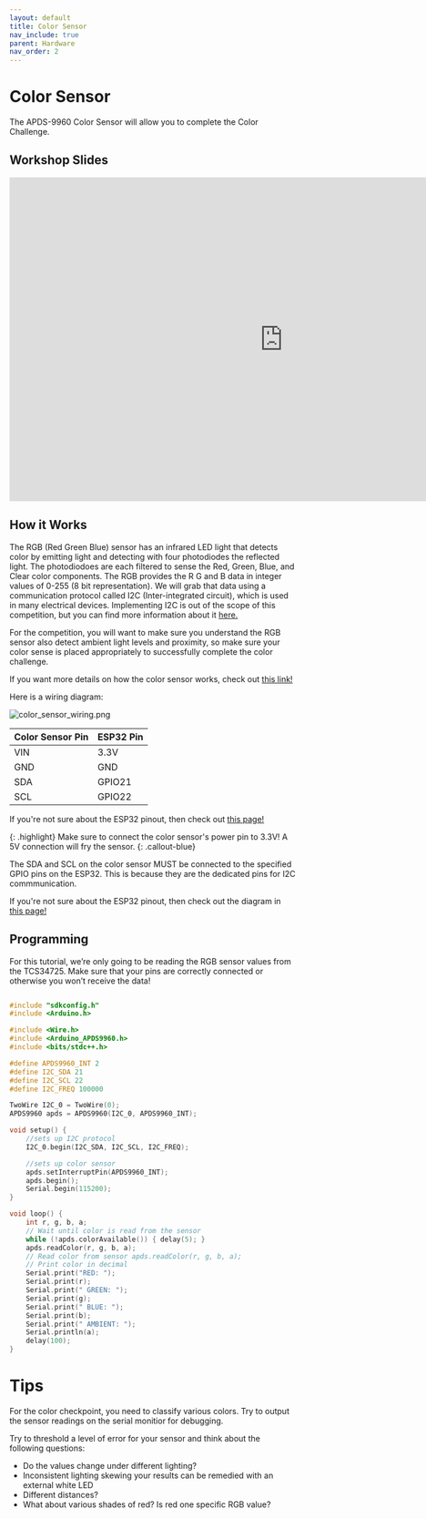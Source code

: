 ```yaml
---
layout: default
title: Color Sensor
nav_include: true
parent: Hardware
nav_order: 2
---
```


# Color Sensor
The APDS-9960 Color Sensor will allow you to complete the Color Challenge.



## Workshop Slides
<iframe src="https://docs.google.com/presentation/d/1h5p9pCGCKSqfrkFSnQQ6bxtwjZGJe90FrfASYaGZwRY/embed?start=false" 
        frameborder="0" 
        width="960" 
        height="569" 
        allowfullscreen="true" 
        mozallowfullscreen="true" 
        webkitallowfullscreen="true">
</iframe>




## How it Works
The RGB (Red Green Blue) sensor has an infrared LED light that detects color by emitting light and detecting with four photodiodes the reflected light. The photodiodoes are each filtered to sense the Red, Green, Blue, and Clear color components. The RGB provides the R G and B data in integer values of 0-255 (8 bit representation). We will grab that data using a communication protocol called I2C (Inter-integrated circuit), which is used in many electrical devices. Implementing I2C is out of the scope of this competition, but you can find more information about it [here.](https://learn.sparkfun.com/tutorials/i2c/all)

For the competition, you will want to make sure you understand the RGB sensor also detect ambient light levels and proximity, so make sure your color sense is placed appropriately to successfully complete the color challenge.

If you want more details on how the color sensor works, check out [this link!](https://www.utmel.com/components/everything-you-know-about-tcs34725-color-sensors-faq?id=1986)

Here is a wiring diagram:

<img src="{{ '/_assets/images/color_sensor_wiring.png' | prepend: site.baseurl }}" alt="color_sensor_wiring.png">

|  Color Sensor Pin   | ESP32 Pin          |
|:-------------|:------------------|
| VIN          | 3.3V                      |
| GND        | GND      |
| SDA       |  GPIO21   |
| SCL     |  GPIO22    |

If you're not sure about the ESP32 pinout, then check out [this page!](https://ut-ras.github.io/RobotathonESP32/getting-started/microcontroller-interface)

{: .highlight}
Make sure to connect the color sensor's power pin to 3.3V! A 5V connection will fry the sensor.
{: .callout-blue}

The SDA and SCL on the color sensor MUST be connected to the specified GPIO pins on the ESP32. This is because they are the dedicated pins for I2C commmunication.

If you're not sure about the ESP32 pinout, then check out the diagram in [this page!](https://ut-ras.github.io/RobotathonESP32/getting-started/microcontroller-interface)



## Programming
For this tutorial, we’re only going to be reading the RGB sensor values from the TCS34725. Make sure that your pins are correctly connected or otherwise you won’t receive the data!

```cpp

#include "sdkconfig.h"
#include <Arduino.h>

#include <Wire.h>
#include <Arduino_APDS9960.h>
#include <bits/stdc++.h>

#define APDS9960_INT 2
#define I2C_SDA 21
#define I2C_SCL 22
#define I2C_FREQ 100000

TwoWire I2C_0 = TwoWire(0);
APDS9960 apds = APDS9960(I2C_0, APDS9960_INT);

void setup() {
    //sets up I2C protocol
    I2C_0.begin(I2C_SDA, I2C_SCL, I2C_FREQ);

    //sets up color sensor
    apds.setInterruptPin(APDS9960_INT);
    apds.begin();
    Serial.begin(115200);
}

void loop() {
    int r, g, b, a;
    // Wait until color is read from the sensor 
    while (!apds.colorAvailable()) { delay(5); }
    apds.readColor(r, g, b, a);
    // Read color from sensor apds.readColor(r, g, b, a);
    // Print color in decimal 
    Serial.print("RED: ");
    Serial.print(r);
    Serial.print(" GREEN: ");
    Serial.print(g);
    Serial.print(" BLUE: ");
    Serial.print(b);
    Serial.print(" AMBIENT: ");
    Serial.println(a);
    delay(100);
}
```

# Tips
For the color checkpoint, you need to classify various colors. Try to output the sensor readings on the serial monitior for debugging.

Try to threshold a level of error for your sensor and think about the following questions:
* Do the values change under different lighting? 
 * Inconsistent lighting skewing your results can be remedied with an external white LED
* Different distances? 
* What about various shades of red? Is red one specific RGB value?

